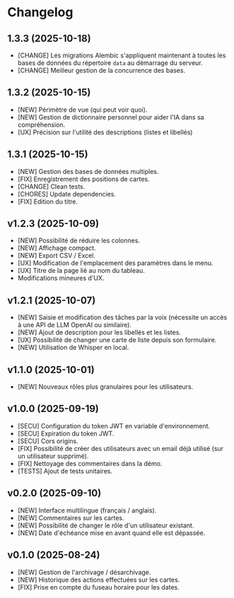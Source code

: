 # Changelog

## 1.3.3 (2025-10-18)

- [CHANGE] Les migrations Alembic s'appliquent maintenant à toutes les bases de données du répertoire `data` au démarrage du serveur.
- [CHANGE] Meilleur gestion de la concurrence des bases.

## 1.3.2 (2025-10-15)

- [NEW] Périmètre de vue (qui peut voir quoi).
- [NEW] Gestion de dictionnaire personnel pour aider l'IA dans sa compréhension.
- [UX] Précision sur l'utilité des descriptions (listes et libellés)

## 1.3.1 (2025-10-15)

- [NEW] Gestion des bases de données multiples.
- [FIX] Enregistrement des positions de cartes.
- [CHANGE] Clean tests.
- [CHORES] Update dependencies.
- [FIX] Edition du titre.

## v1.2.3 (2025-10-09)

- [NEW] Possibilité de réduire les colonnes.
- [NEW] Affichage compact.
- [NEW] Export CSV / Excel.
- [UX] Modification de l'emplacement des paramètres dans le menu.
- [UX] Titre de la page lié au nom du tableau.
- Modifications mineures d'UX.

## v1.2.1 (2025-10-07)

- [NEW] Saisie et modification des tâches par la voix (nécessite un accès à une API de LLM OpenAI ou similaire).
- [NEW] Ajout de description pour les libellés et les listes.
- [UX] Possibilité de changer une carte de liste depuis son formulaire.
- [NEW] Utilisation de Whisper en local.

## v1.1.0 (2025-10-01)

- [NEW] Nouveaux rôles plus granulaires pour les utilisateurs.

## v1.0.0 (2025-09-19)

- [SECU] Configuration du token JWT en variable d'environnement.
- [SECU] Expiration du token JWT.
- [SECU] Cors origins.
- [FIX] Possibilité de créer des utilisateurs avec un email déjà utilisé (sur un utilisateur supprimé).
- [FIX] Nettoyage des commentaires dans la démo.
- [TESTS] Ajout de tests unitaires.

## v0.2.0 (2025-09-10)

- [NEW] Interface multilingue (français / anglais).
- [NEW] Commentaires sur les cartes.
- [NEW] Possibilité de changer le rôle d'un utilisateur existant.
- [NEW] Date d'échéance mise en avant quand elle est dépassée.

## v0.1.0 (2025-08-24)

- [NEW] Gestion de l'archivage / désarchivage.
- [NEW] Historique des actions effectuées sur les cartes.
- [FIX] Prise en compte du fuseau horaire pour les dates.
